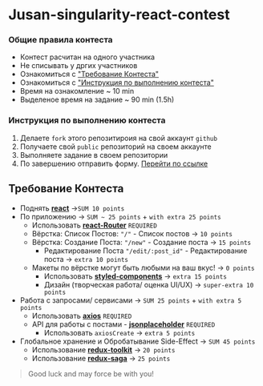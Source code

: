 # Jusan-singularity-react-contest

### Общие правила контеста
- Контест расчитан на одного участника 
- Не списывать у дргих участников
- Ознакомиться с ["Требование Контеста"](#требование-контеста)
- Ознакомиться с ["Инструкция по выполнению контеста"](#инструкция-по-выполнению-контеста)
- Время на ознакомление ~ 10 min 
- Выделеное время на задание ~ 90 min (1.5h)

### Инструкция по выполнению контеста 
1. Делаете `fork` этого репозитироия на свой аккаунт `github` 
2. Получаете свой `public` репозиторий на своем аккаунте 
3. Выполняете задание в своем репозитории
4. По завершению отправить форму. [Перейти по ссылке](https://forms.gle/1kngM1aGm8hdz6g58)


## Требование Контеста
- Поднять [**react**](https://ru.reactjs.org/) ->`SUM 10 points` 
- По приложению -> `SUM ~ 25 points` + `with extra 25 points`
  - Использовать [**react-Router**](https://reactrouter.com/) `REQUIRED`
  - Вёрстка: Список Постов: `"/"` - Список постов -> `10 points`
  - Вёрстка: Создание Поста: `"/new"` - Создание поста  -> `15 points`
    - Редактирование Поста `"/edit/:post_id"` - Редактирование поста  -> `extra 10 points`
  - Макеты по вёрстке могут быть любыми на ваш вкус! -> `0 points`
    - Использовать  [**styled-components**](https://styled-components.com/)  -> `extra 15 points`
    - Дизайн (творческая работа/ оценка UI/UX)  -> `super-extra 10 points`
- Работа с запросами/ сервисами -> `SUM 25 points` + `with extra 5 points`
  - Использовать [**axios**](https://github.com/axios/axios) `REQUIRED`
  - API для работы с постами - [**jsonplaceholder**](https://jsonplaceholder.typicode.com/guide/) `REQUIRED`
    - Использовать `axiosCreate` -> `extra 5 points` 
- Глобальное хранение и Обробатывание Side-Effect -> `SUM 45 points`
  - Использование [**redux-toolkit**](https://redux-toolkit.js.org/) -> `20 points`
  - Использование [**redux-saga**](https://redux-saga.js.org/) -> `25 points`




 >Good luck and may force be with you!